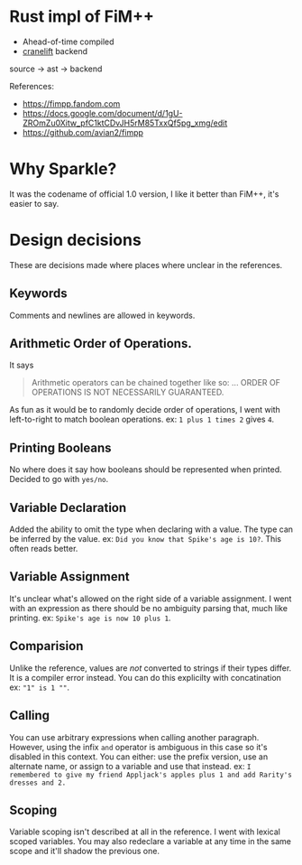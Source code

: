 # Rust impl of FiM++

- Ahead-of-time compiled
- [cranelift](https://github.com/bytecodealliance/cranelift) backend

source -> ast -> backend

References:
- https://fimpp.fandom.com
- https://docs.google.com/document/d/1gU-ZROmZu0Xitw_pfC1ktCDvJH5rM85TxxQf5pg_xmg/edit
- https://github.com/avian2/fimpp

# Why Sparkle?

It was the codename of official 1.0 version, I like it better than FiM++, it's
easier to say.

# Design decisions

These are decisions made where places where unclear in the references.

## Keywords

Comments and newlines are allowed in keywords.

## Arithmetic Order of Operations.

It says
> Arithmetic operators can be chained together like so:
  <value><operator><value><operator><value>...
  ORDER OF OPERATIONS IS NOT NECESSARILY GUARANTEED.

As fun as it would be to randomly decide order of operations, I went with left-to-right to match boolean operations.
ex: `1 plus 1 times 2` gives `4`.

## Printing Booleans

No where does it say how booleans should be represented when printed. Decided to go with `yes/no`.

## Variable Declaration

Added the ability to omit the type when declaring with a value. The type can be inferred by the value.
ex: `Did you know that Spike's age is 10?`. This often reads better.

## Variable Assignment

It's unclear what's allowed on the right side of a variable assignment. I went with an expression as there should be no
ambiguity parsing that, much like printing. ex: `Spike's age is now 10 plus 1`.

## Comparision

Unlike the reference, values are _not_ converted to strings if their types differ. It is a compiler error instead. You
can do this explicilty with concatination ex: `"1" is 1 ""`.

## Calling

You can use arbitrary expressions when calling another paragraph. However, using the infix `and`
operator is ambiguous in this case so it's disabled in this context. You can either: use the prefix
version, use an alternate name, or assign to a variable and use that instead. ex:
`I remembered to give my friend Appljack's apples plus 1 and add Rarity's dresses and 2.`

## Scoping

Variable scoping isn't described at all in the reference. I went with lexical scoped variables. You may also redeclare a 
variable at any time in the same scope and it'll shadow the previous one.
